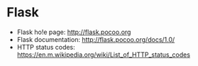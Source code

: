 # Flask

* Flask ho!e page: http://flask.pocoo.org
* Flask documentation: http://flask.pocoo.org/docs/1.0/
* HTTP status codes: https://en.m.wikipedia.org/wiki/List_of_HTTP_status_codes
